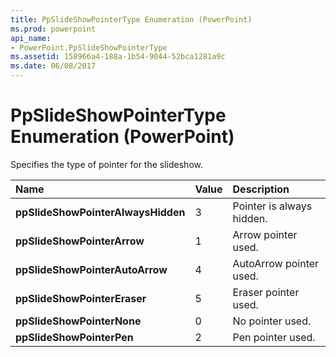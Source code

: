 ```yaml
---
title: PpSlideShowPointerType Enumeration (PowerPoint)
ms.prod: powerpoint
api_name:
- PowerPoint.PpSlideShowPointerType
ms.assetid: 158966a4-188a-1b54-9044-52bca1281a9c
ms.date: 06/08/2017
---
```



# PpSlideShowPointerType Enumeration (PowerPoint)

Specifies the type of pointer for the slideshow.



|Name|Value|Description|
|:-----|:-----|:-----|
|**ppSlideShowPointerAlwaysHidden**|3|Pointer is always hidden.|
|**ppSlideShowPointerArrow**|1|Arrow pointer used.|
|**ppSlideShowPointerAutoArrow**|4|AutoArrow pointer used.|
|**ppSlideShowPointerEraser**|5|Eraser pointer used.|
|**ppSlideShowPointerNone**|0|No pointer used.|
|**ppSlideShowPointerPen**|2|Pen pointer used.|

